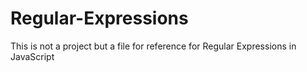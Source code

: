 # Regular-Expressions
This is not a project but a file for reference for Regular Expressions in JavaScript
